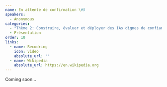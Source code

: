 ```yaml
---
name: En attente de confirmation \#5
speakers:
  - Anonymous
categories:
  - "Thème 2: Construire, évaluer et déployer des IAs dignes de confiance"
  - Présentation
order: 10
links:
  - name: Recodring
    icon: video
    absolute_url: ""
  - name: Wikipedia
    absolute_url: https://en.wikipedia.org
---
```


Coming soon...